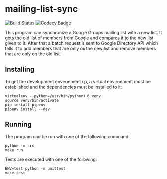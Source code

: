 mailing-list-sync
=================

[![Build Status](https://travis-ci.org/osakunta/mailing-list-sync.svg?branch=master)](https://travis-ci.org/osakunta/mailing-list-sync)
[![Codacy Badge](https://api.codacy.com/project/badge/Grade/bda5348a07af46528aa4220d9638fdf7)](https://www.codacy.com/app/Osakunta/mailing-list-sync?utm_source=github.com&amp;utm_medium=referral&amp;utm_content=osakunta/mailing-list-sync&amp;utm_campaign=Badge_Grade)

This program can synchronize a Google Groups mailing list with a new list. It gets the old list of members from Google
and compares it to the new list given to it. After that a batch request is sent to Google Directory API which tells it
to add members that are only on the new list and remove members that are only on the old list.

Installing
----------
To get the development environment up, a virtual environment must be established and the dependencies must be installed
to it:

    virtualenv --python=/usr/bin/python3.6 venv
    source venv/bin/activate
    pip install pipenv
    pipenv install --dev

Running
-------
The program can be run with one of the following command:

    python -m src
    make run
    
Tests are executed with one of the following:
    
    ENV=test python -m unittest
    make test
